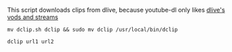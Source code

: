 This script downloads clips from dlive, because youtube-dl only likes [dlive's vods and streams](https://ytdl-org.github.io/youtube-dl/supportedsites.html)

`mv dclip.sh dclip && sudo mv dclip /usr/local/bin/dclip`

`dclip url1 url2`
